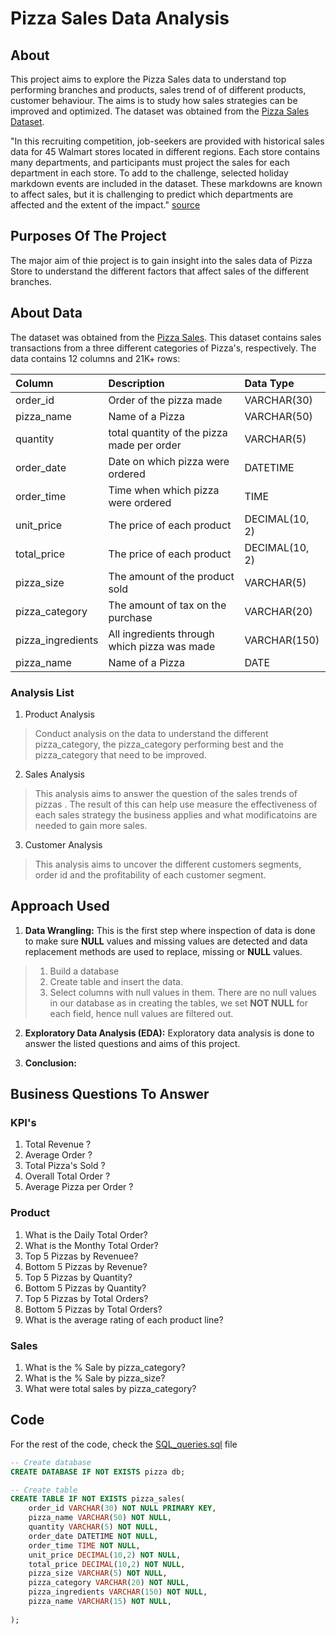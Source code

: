 # Pizza Sales Data Analysis

## About

This project aims to explore the Pizza Sales data to understand top performing branches and products, sales trend of of different products, customer behaviour. The aims is to study how sales strategies can be improved and optimized. The dataset was obtained from the [Pizza Sales Dataset](https://www.kaggle.com/datasets/chandansav/pizza-sales).

"In this recruiting competition, job-seekers are provided with historical sales data for 45 Walmart stores located in different regions. Each store contains many departments, and participants must project the sales for each department in each store. To add to the challenge, selected holiday markdown events are included in the dataset. These markdowns are known to affect sales, but it is challenging to predict which departments are affected and the extent of the impact." [source](https://www.kaggle.com/datasets/chandansav/pizza-sales)

## Purposes Of The Project

The major aim of thie project is to gain insight into the sales data of Pizza Store to understand the different factors that affect sales of the different branches.

## About Data

The dataset was obtained from the [Pizza Sales](https://www.kaggle.com/datasets/chandansav/pizza-sales). This dataset contains sales transactions from a three different categories of Pizza's, respectively. The data contains 12 columns and 21K+ rows:

| Column                  | Description                             | Data Type      |
| :---------------------- | :-------------------------------------- | :------------- |
| order_id              | Order of the pizza made               | VARCHAR(30)    |
| pizza_name                 | Name of a Pizza         | VARCHAR(50)     |
| quantity                   | total quantity of the pizza made per order          | VARCHAR(5)    |
| order_date          | Date on which pizza were ordered               | DATETIME    |
| order_time                  | Time when which pizza were ordered   |TIME   |
| unit_price           | The price of each product       | DECIMAL(10, 2)   |
| total_price            | The price of each product               | DECIMAL(10, 2) |
| pizza_size               | The amount of the product sold          | VARCHAR(5)           |
| pizza_category                 | The amount of tax on the purchase       | VARCHAR(20)    |
| pizza_ingredients                  | All ingredients through which pizza was made          | VARCHAR(150) |
| pizza_name                   |Name of a Pizza | DATE           |


### Analysis List

1. Product Analysis

> Conduct analysis on the data to understand the different pizza_category, the pizza_category performing best and the pizza_category that need to be improved.

2. Sales Analysis

> This analysis aims to answer the question of the sales trends of pizzas . The result of this can help use measure the effectiveness of each sales strategy the business applies and what modificatoins are needed to gain more sales.

3. Customer Analysis

> This analysis aims to uncover the different customers segments, order id and the profitability of each customer segment.

## Approach Used

1. **Data Wrangling:** This is the first step where inspection of data is done to make sure **NULL** values and missing values are detected and data replacement methods are used to replace, missing or **NULL** values.

> 1. Build a database
> 2. Create table and insert the data.
> 3. Select columns with null values in them. There are no null values in our database as in creating the tables, we set **NOT NULL** for each field, hence null values are filtered out.



2. **Exploratory Data Analysis (EDA):** Exploratory data analysis is done to answer the listed questions and aims of this project.

3. **Conclusion:**

## Business Questions To Answer

### KPI's

1. Total Revenue ?
2. Average Order ?
3. Total Pizza's Sold ?
4. Overall Total Order ?
5. Average Pizza per Order ?


### Product

1. What is the Daily Total Order?
2. What is the Monthy Total Order?
6. Top 5 Pizzas by Revenuee?
5. Bottom 5 Pizzas by Revenue?
6. Top 5 Pizzas by Quantity?
7. Bottom 5 Pizzas by Quantity?
8. Top 5 Pizzas by Total Orders?
9. Bottom 5 Pizzas by Total Orders?
12. What is the average rating of each product line?

### Sales

1. What is the % Sale by pizza_category?
2. What is the % Sale by pizza_size?
3. What were total sales by pizza_category?




## Code

For the rest of the code, check the [SQL_queries.sql](https://github.com/Chandan-Sav/SQL_2-.MS_SQL./blob/main/pizza%20sales.sql) file

```sql
-- Create database
CREATE DATABASE IF NOT EXISTS pizza db;

-- Create table
CREATE TABLE IF NOT EXISTS pizza_sales(
    order_id VARCHAR(30) NOT NULL PRIMARY KEY,
    pizza_name VARCHAR(50) NOT NULL,
    quantity VARCHAR(5) NOT NULL,
    order_date DATETIME NOT NULL,
    order_time TIME NOT NULL,
    unit_price DECIMAL(10,2) NOT NULL,
    total_price DECIMAL(10,2) NOT NULL,
    pizza_size VARCHAR(5) NOT NULL,
    pizza_category VARCHAR(20) NOT NULL,
    pizza_ingredients VARCHAR(150) NOT NULL,
    pizza_name VARCHAR(15) NOT NULL,
   
);
```
